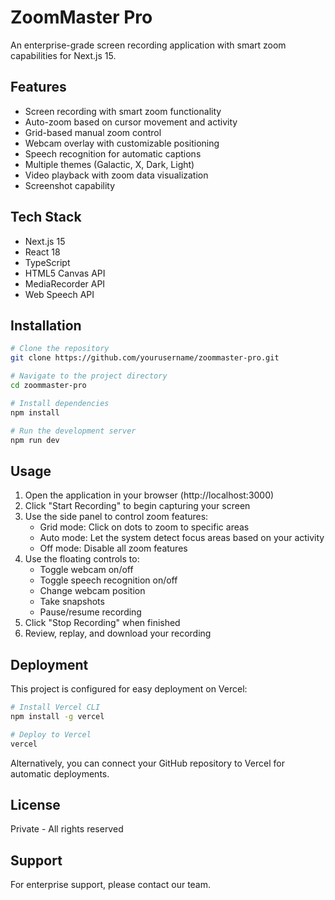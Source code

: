 # ZoomMaster Pro

An enterprise-grade screen recording application with smart zoom capabilities for Next.js 15.

## Features

- Screen recording with smart zoom functionality
- Auto-zoom based on cursor movement and activity
- Grid-based manual zoom control
- Webcam overlay with customizable positioning
- Speech recognition for automatic captions
- Multiple themes (Galactic, X, Dark, Light)
- Video playback with zoom data visualization
- Screenshot capability

## Tech Stack

- Next.js 15
- React 18
- TypeScript
- HTML5 Canvas API
- MediaRecorder API
- Web Speech API

## Installation

```bash
# Clone the repository
git clone https://github.com/yourusername/zoommaster-pro.git

# Navigate to the project directory
cd zoommaster-pro

# Install dependencies
npm install

# Run the development server
npm run dev
```

## Usage

1. Open the application in your browser (http://localhost:3000)
2. Click "Start Recording" to begin capturing your screen
3. Use the side panel to control zoom features:
   - Grid mode: Click on dots to zoom to specific areas
   - Auto mode: Let the system detect focus areas based on your activity
   - Off mode: Disable all zoom features
4. Use the floating controls to:
   - Toggle webcam on/off
   - Toggle speech recognition on/off
   - Change webcam position
   - Take snapshots
   - Pause/resume recording
5. Click "Stop Recording" when finished
6. Review, replay, and download your recording

## Deployment

This project is configured for easy deployment on Vercel:

```bash
# Install Vercel CLI
npm install -g vercel

# Deploy to Vercel
vercel
```

Alternatively, you can connect your GitHub repository to Vercel for automatic deployments.

## License

Private - All rights reserved

## Support

For enterprise support, please contact our team.